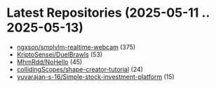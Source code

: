 # Latest Repositories (2025-05-11 .. 2025-05-13)

- [ngxson/smolvlm-realtime-webcam](https://github.com/ngxson/smolvlm-realtime-webcam) (375)
- [KriptoSensei/DuelBrawls](https://github.com/KriptoSensei/DuelBrawls) (53)
- [MhmRdd/NoHello](https://github.com/MhmRdd/NoHello) (45)
- [collidingScopes/shape-creator-tutorial](https://github.com/collidingScopes/shape-creator-tutorial) (24)
- [yuvarajan-s-16/Simple-stock-investment-platform](https://github.com/yuvarajan-s-16/Simple-stock-investment-platform) (15)
